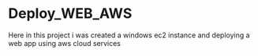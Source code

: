 # Deploy_WEB_AWS
Here in this project i was created a windows ec2 instance and deploying a web app using aws cloud services
